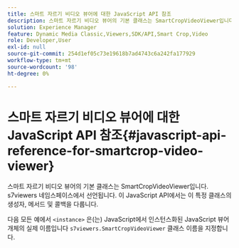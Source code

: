 ```yaml
---
title: 스마트 자르기 비디오 뷰어에 대한 JavaScript API 참조
description: 스마트 자르기 비디오 뷰어의 기본 클래스는 SmartCropVideoViewer입니다. s7viewers 네임스페이스에서 선언됩니다. 이 JavaScript API에서는 이 특정 클래스의 생성자, 메서드 및 콜백을 다룹니다.
solution: Experience Manager
feature: Dynamic Media Classic,Viewers,SDK/API,Smart Crop,Video
role: Developer,User
exl-id: null
source-git-commit: 254d1ef05c73e19618b7ad4743c6a242fa177929
workflow-type: tm+mt
source-wordcount: '98'
ht-degree: 0%

---
```


# 스마트 자르기 비디오 뷰어에 대한 JavaScript API 참조{#javascript-api-reference-for-smartcrop-video-viewer}

스마트 자르기 비디오 뷰어의 기본 클래스는 SmartCropVideoViewer입니다. s7viewers 네임스페이스에서 선언됩니다. 이 JavaScript API에서는 이 특정 클래스의 생성자, 메서드 및 콜백을 다룹니다.

다음 모든 예에서 `<instance>` 은(는) JavaScript에서 인스턴스화된 JavaScript 뷰어 개체의 실제 이름입니다 `s7viewers.SmartCropVideoViewer` 클래스 이름을 지정합니다.
